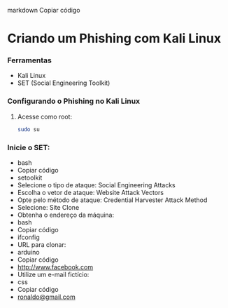 markdown
Copiar código
# Criando um Phishing com Kali Linux

### Ferramentas
- Kali Linux
- SET (Social Engineering Toolkit)

### Configurando o Phishing no Kali Linux

1. Acesse como root: 
   ```bash
   sudo su
### Inicie o SET:
- bash
- Copiar código
- setoolkit
- Selecione o tipo de ataque: Social Engineering Attacks
- Escolha o vetor de ataque: Website Attack Vectors
- Opte pelo método de ataque: Credential Harvester Attack Method
- Selecione: Site Clone
- Obtenha o endereço da máquina:
- bash
- Copiar código
- ifconfig
- URL para clonar:
- arduino
- Copiar código
- http://www.facebook.com
- Utilize um e-mail fictício:
- css
- Copiar código
- ronaldo@gmail.com